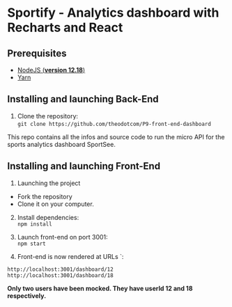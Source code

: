 # Sportify - Analytics dashboard with Recharts and React

## Prerequisites

- [NodeJS (**version 12.18**)](https://nodejs.org/en/)
- [Yarn](https://yarnpkg.com/)

## Installing and launching Back-End
1. Clone the repository:   
`git clone https://github.com/theodotcom/P9-front-end-dashboard`

This repo contains all the infos and source code to run the micro API for the sports analytics dashboard SportSee.

## Installing and launching Front-End
1. Launching the project

- Fork the repository
- Clone it on your computer.

2. Install dependencies:   
`npm install`

3. Launch front-end on port 3001:   
`npm start`

4. Front-end is now rendered at URLs `:

`http://localhost:3001/dashboard/12`   
`http://localhost:3001/dashboard/18`   

**Only two users have been mocked. They have userId 12 and 18 respectively.**


